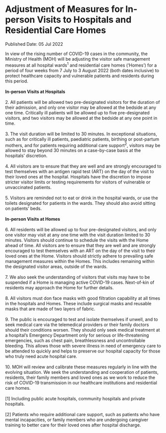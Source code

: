 <html>
    <meta http-equiv="Content-Type" content="text/html; charset=utf-8"/>
    <meta charset="utf-8"/>
    <title>Adjustment of Measures for In-person Visits to Hospitals and Residential Care Homes</title>
    <body><h1>Adjustment of Measures for In-person Visits to Hospitals and Residential Care Homes</h1>
    <p>Published Date: 05 Jul 2022</p> In view of the rising number of COVID-19 cases in the community, the Ministry of Health (MOH) will be adjusting the visitor safe management measures at all hospital wards<sup>1</sup> and residential care homes (‘Homes’) for a period of four weeks from 7 July to 3 August 2022 (both dates inclusive) to protect healthcare capacity and vulnerable patients and residents during this period.&nbsp;&nbsp;<br><br><strong>In-person Visits at Hospitals</strong><br><br>2. All patients will be allowed two pre-designated visitors for the duration of their admission, and only one visitor may be allowed at the bedside at any one time. Critically ill patients will be allowed up to five pre-designated visitors, and two visitors may be allowed at the bedside at any one point in time.&nbsp;<br><br>3. The visit duration will be limited to 30 minutes. In exceptional situations, such as for critically ill patients, paediatric patients, birthing or post-partum mothers, and for patients requiring additional care support<sup>2</sup>, visitors may be allowed to stay beyond 30 minutes on a case-by-case basis at the hospitals’ discretion.<br><br>4. All visitors are to ensure that they are well and are strongly encouraged to test themselves with an antigen rapid test (ART) on the day of the visit to their loved ones at the hospital. Hospitals have the discretion to impose stricter visitor limits or testing requirements for visitors of vulnerable or unvaccinated patients.<br><br>5. Visitors are reminded not to eat or drink in the hospital wards, or use the toilets designated for patients in the wards. They should also avoid sitting on patients’ beds.&nbsp;&nbsp;<br><br><strong>In-person Visits at Homes</strong><br><br>6.  All residents will be allowed up to four pre-designated visitors, and only one visitor may visit at any one time with the visit duration limited to 30 minutes. Visitors should continue to schedule the visits with the Home ahead of time. All visitors are to ensure that they are well and are strongly encouraged to test themselves with an ART on the day of the visit to their loved ones at the Home. Visitors should strictly adhere to prevailing safe management measures within the Homes. This includes remaining within the designated visitor areas, outside of the wards.&nbsp;<br><br>7. We also seek the understanding of visitors that visits may have to be suspended if a Home is managing active COVID-19 cases. Next-of-kin of residents may approach the Home for further details.<br><br>8. All visitors must don face masks with good filtration capability at all times in the hospitals and Homes. These include surgical masks and reusable masks that are made of two layers of fabric.&nbsp;<br><br>9. The public is encouraged to test and isolate themselves if unwell, and to seek medical care via the telemedical providers or their family doctors should their conditions worsen. They should only seek medical treatment at a hospital’s Emergency Department only for serious or life-threatening emergencies, such as chest pain, breathlessness and uncontrollable bleeding. This allows those with severe illness in need of emergency care to be attended to quickly and helps to preserve our hospital capacity for those who truly need acute hospital care.<br><br>10. MOH will review and calibrate these measures regularly in line with the evolving situation. We seek the understanding and cooperation of patients, residents, their family members and loved ones as we work to reduce the risk of COVID-19 transmission in our healthcare institutions and residential care homes.<br><div><br>[1] Including public acute hospitals, community hospitals and private hospitals.<br><br>[2] Patients who require additional care support, such as patients who have mental incapacities, or family members who are undergoing caregiver training to better care for their loved ones after hospital discharge.<br></div></body>
</html>